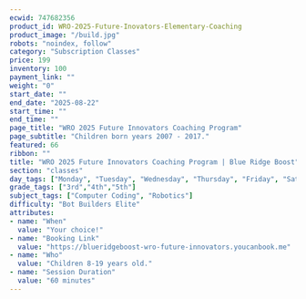 ```yaml
---
ecwid: 747682356
product_id: WRO-2025-Future-Inovators-Elementary-Coaching
product_image: "/build.jpg"
robots: "noindex, follow"
category: "Subscription Classes"
price: 199
inventory: 100
payment_link: ""
weight: "0"
start_date: ""
end_date: "2025-08-22"
start_time: ""
end_time: ""
page_title: "WRO 2025 Future Innovators Coaching Program"
page_subtitle: "Children born years 2007 - 2017."
featured: 66
ribbon: ""
title: "WRO 2025 Future Innovators Coaching Program | Blue Ridge Boost"
section: "classes"
day_tags: ["Monday", "Tuesday", "Wednesday", "Thursday", "Friday", "Saturday", "Sunday"]
grade_tags: ["3rd","4th","5th"]
subject_tags: ["Computer Coding", "Robotics"]
difficulty: "Bot Builders Elite"
attributes:
- name: "When"
  value: "Your choice!"
- name: "Booking Link"
  value: "https://blueridgeboost-wro-future-innovators.youcanbook.me"
- name: "Who"
  value: "Children 8-19 years old."
- name: "Session Duration"
  value: "60 minutes"
---
```

